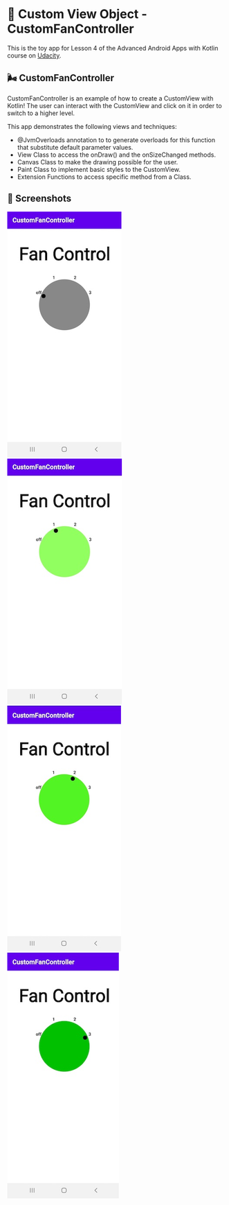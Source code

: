 # :art: Custom View Object - CustomFanController

This is the toy app for Lesson 4 of the Advanced Android Apps with Kotlin course on [Udacity](https://www.udacity.com/).

## :wind_face: CustomFanController 

CustomFanController is an example of how to create a CustomView with Kotlin! The user can interact with the CustomView and click on it in order to switch to a higher level.

This app demonstrates the following views and techniques:

* @JvmOverloads annotation to to generate overloads for this function that substitute default parameter values.
* View Class to access the onDraw() and the onSizeChanged methods.
* Canvas Class to make the drawing possible for the user.
* Paint Class to implement basic styles to the CustomView.
* Extension Functions to access specific method from a Class.

## :camera_flash: Screenshots

![Screenshot 1](screenshots/screenshot_1.jpeg)
![Screenshot 2](screenshots/screenshot_2.jpeg)
![Screenshot 3](screenshots/screenshot_3.jpeg)
![Screenshot 4](screenshots/screenshot_4.jpeg)
